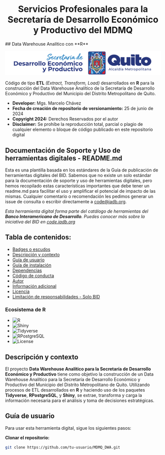 <h1 align="center">Servicios Profesionales para la Secretaría de Desarrollo Económico y Productivo del MDMQ</h1>
## Data Warehouse Analítico con **R**
<p align="center"><IMG src="IMG/LOGO_SECRETARIA.png"/></p> 

Código de tipo **ETL** _*(Extract, Transform, Load)*_ desarrollados en **R** para la construcción del Data Warehouse Analítico de la Secretaría de Desarrollo Económico y Productivo del Municipio del Distrito Metropolitano de Quito.

- **Developer:** Mgs. Marcelo Chávez
- **Fecha de creación de repositorio de versionamiento:** 25 de junio de 2024
- **Copyright 2024:** Derechos Reservados por el autor
- **Disclaimer:** Se prohíbe la reproducción total, parcial o plagio de cualquier elemento o bloque de código publicado en este repositorio digital

## Documentación de Soporte y Uso de herramientas digitales - README.md

Esta es una plantilla basada en los estándares de la Guía de publicación de herramientas digitales del BID. Sabemos que no existe un solo estándar para la documentación de soporte y uso de herramientas digitales, pero hemos recopilado estas características importantes que debe tener un readme.md para facilitar el uso y amplificar el potencial de impacto de las mismas. Cualquier comentario o recomendación les pedimos generar un issue de consulta o escribir directamente a code@iadb.org.

*Esta herramienta digital forma parte del catálogo de herramientas del **Banco Interamericano de Desarrollo**. Puedes conocer más sobre la iniciativa del BID en [code.iadb.org](https://code.iadb.org)*

## Tabla de contenidos:

- [Badges o escudos](#badges-o-escudos)
- [Descripción y contexto](#descripción-y-contexto)
- [Guía de usuario](#guía-de-usuario)
- [Guía de instalación](#guía-de-instalación)
- [Dependencias](#dependencias)
- [Código de conducta](#código-de-conducta)
- [Autor](#autores)
- [Información adicional](#información-adicional)
- [Licencia](#licencia)
- [Limitación de responsabilidades - Solo BID](#limitación-de-responsabilidades)

### Ecosistema de **R**

- ![R](https://img.shields.io/badge/Made_with-R-1f425f.svg)
- ![Shiny](https://img.shields.io/badge/Shiny-App-blue)
- ![Tidyverse](https://img.shields.io/badge/Tidyverse-1.3.1-brightgreen)
- ![RPostgreSQL](https://img.shields.io/badge/RPostgreSQL-0.7.3-yellow)
- ![License](https://img.shields.io/badge/license-MIT-blue.svg)

## Descripción y contexto

El proyecto **Data Warehouse Analítico para la Secretaría de Desarrollo Económico y Productivo** tiene como objetivo la construcción de un Data Warehouse Analítico para la Secretaría de Desarrollo Económico y Productivo del Municipio del Distrito Metropolitano de Quito. Utilizando procesos de ETL desarrollados en **R** y haciendo uso de los paquetes **Tidyverse**, **RPostgreSQL**, y **Shiny**, se extrae, transforma y carga la información necesaria para el análisis y toma de decisiones estratégicas.

## Guía de usuario

Para usar esta herramienta digital, sigue los siguientes pasos:

**Clonar el repositorio:**
   ```sh
   git clone https://github.com/tu-usuario/MDMQ_DWA.git
   ```